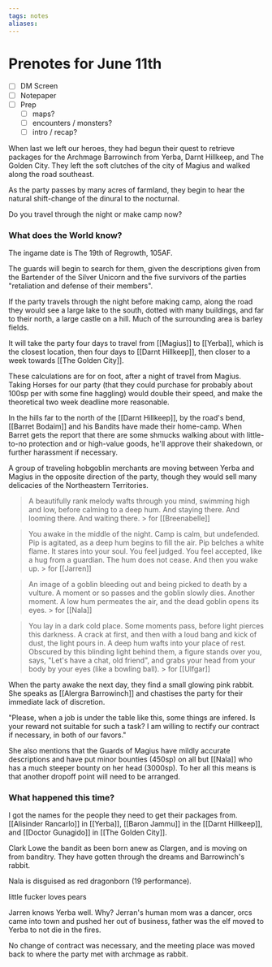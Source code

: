 ```yaml
---
tags: notes
aliases:
---
```


# Prenotes for June 11th
- [ ] DM Screen
- [ ] Notepaper
- [ ] Prep
	- [ ] maps?
	- [ ] encounters / monsters?
	- [ ] intro / recap?

When last we left our heroes, they had begun their quest to retrieve packages for the Archmage Barrowinch from Yerba, Darnt Hillkeep, and The Golden City. They left the soft clutches of the city of Magius and walked along the road southeast. 

As the party passes by many acres of farmland, they begin to hear the natural shift-change of the dinural to the nocturnal. 

Do you travel through the night or make camp now?

### What does the World know?
The ingame date is The 19th of Regrowth, 105AF.

The guards will begin to search for them, given the descriptions given from the Bartender of the Silver Unicorn and the five survivors of the parties "retaliation and defense of their members".

If the party travels through the night before making camp, along the road they would see a large lake to the south, dotted with many buildings, and far to their north, a large castle on a hill. Much of the surrounding area is barley fields. 

It will take the party four days to travel from [[Magius]] to [[Yerba]], which is the closest location, then four days to [[Darnt Hillkeep]], then closer to a week towards [[The Golden City]]. 

These calculations are for on foot, after a night of travel from Magius. Taking Horses for our party (that they could purchase for probably about 100sp per with some fine haggling) would double their speed, and make the theoretical two week deadline more reasonable.

In the hills far to the north of the [[Darnt Hillkeep]], by the road's bend, [[Barret Bodaim]] and his Bandits have made their home-camp. When Barret gets the report that there are some shmucks walking about with little-to-no protection and or high-value goods, he'll approve their shakedown, or further harassment if necessary.

A group of traveling hobgoblin merchants are moving between Yerba and Magius in the opposite direction of the party, though they would sell many delicacies of the Northeastern Territories.

> A beautifully rank melody wafts through you mind, swimming high and low, before calming to a deep hum. And staying there. And looming there. And waiting there.
	> for [[Breenabelle]]

> You awake in the middle of the night. Camp is calm, but undefended. Pip is agitated, as a deep hum begins to fill the air. Pip belches a white flame. It stares into your soul. You feel judged. You feel accepted, like a hug from a guardian. The hum does not cease. And then you wake up.
	> for [[Jarren]]

> An image of a goblin bleeding out and being picked to death by a vulture. A moment or so passes and the goblin slowly dies. Another moment. A low hum permeates the air, and the dead goblin opens its eyes.
	> for [[Nala]]

> You lay in a dark cold place. Some moments pass, before light pierces this darkness. A crack at first, and then with a loud bang and kick of dust, the light pours in. A deep hum wafts into your place of rest. Obscured by this blinding light behind them, a figure stands over you, says, "Let's have a chat, old friend", and grabs your head from your body by your eyes (like a bowling ball).
	> for [[Ulfgar]]

When the party awake the next day, they find a small glowing pink rabbit. She speaks as [[Alergra Barrowinch]] and chastises the party for their immediate lack of discretion. 

"Please, when a job is under the table like this, some things are infered. Is your reward not suitable for such a task? I am willing to rectify our contract if necessary, in both of our favors."

She also mentions that the Guards of Magius have mildly accurate descriptions and have put minor bounties (450sp) on all but [[Nala]] who has a much steeper bounty on her head (3000sp). To her all this means is that another dropoff point will need to be arranged.

### What happened this time?

I got the names for the people they need to get their packages from. [[Alisinder Rancarlo]] in [[Yerba]], [[Baron Jammu]] in the [[Darnt Hillkeep]], and [[Doctor Gunagido]] in [[The Golden City]].

Clark Lowe the bandit as been born anew as Clargen, and is moving on from banditry. They have gotten through the dreams and Barrowinch's rabbit.

Nala is disguised as red dragonborn (19 performance).

little fucker loves pears

Jarren knows Yerba well. Why? Jerran's human mom was a dancer, orcs came into town and pushed her out of business, father was the elf moved to Yerba to not die in the fires.

No change of contract was necessary, and the meeting place was moved back to where the party met with archmage as rabbit.